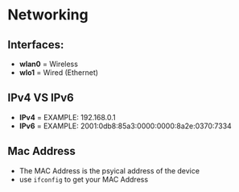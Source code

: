 # Networking

## Interfaces:
* **wlan0** = Wireless
* **wlo1** = Wired (Ethernet)

## IPv4 VS IPv6
* **IPv4** = EXAMPLE: 192.168.0.1
* **IPv6** = EXAMPLE: 2001:0db8:85a3:0000:0000:8a2e:0370:7334

## Mac Address
* The MAC Address is the psyical address of the device
* use `ifconfig` to get your MAC Address
